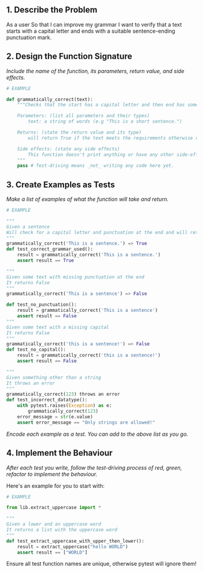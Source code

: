 ## 1. Describe the Problem

As a user
So that I can improve my grammar
I want to verify that a text starts with a capital letter and ends with a suitable sentence-ending punctuation mark.

## 2. Design the Function Signature

_Include the name of the function, its parameters, return value, and side effects._

```python
# EXAMPLE

def grammatically_correct(text):
    """Checks that the start has a capital letter and then end has some sort of punctuation

    Parameters: (list all parameters and their types)
        text: a string of words (e.g "This is a short sentence.")

    Returns: (state the return value and its type)
        will return True if the text meets the requirements otherwise returns False

    Side effects: (state any side effects)
        This function doesn't print anything or have any other side-effects
    """
    pass # Test-driving means _not_ writing any code here yet.
```

## 3. Create Examples as Tests

_Make a list of examples of what the function will take and return._

```python
# EXAMPLE

"""
Given a sentence 
Will check for a capital letter and punctuation at the end and will return True if it finds it
"""
grammatically_correct('This is a sentence.') => True
def test_correct_grammar_used():
    result = grammatically_correct('This is a sentence.')
    assert result == True

"""
Given some text with missing punctuation at the end
It returns False
"""
grammatically_correct('This is a sentence') => False

def test_no_punctuation():
    result = grammatically_correct('This is a sentence')
    assert result == False
"""
Given some text with a missing capital
It returns False
"""
grammatically_correct('this is a sentence!') => False
def test_no_capital():
    result = grammatically_correct('this is a sentence!')
    assert result == False

"""
Given something other than a string
It throws an error
"""
grammatically_correct(123) throws an error
def test_incorrect_datatype():
    with pytest.raises(Exception) as e:
        grammatically_correct(123)
    error_message = str(e.value)
    assert error_message == "Only strings are allowed!"
```

_Encode each example as a test. You can add to the above list as you go._

## 4. Implement the Behaviour

_After each test you write, follow the test-driving process of red, green, refactor to implement the behaviour._

Here's an example for you to start with:

```python
# EXAMPLE

from lib.extract_uppercase import *

"""
Given a lower and an uppercase word
It returns a list with the uppercase word
"""
def test_extract_uppercase_with_upper_then_lower():
    result = extract_uppercase("hello WORLD")
    assert result == ["WORLD"]
```

Ensure all test function names are unique, otherwise pytest will ignore them!
